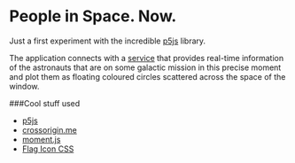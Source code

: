 # People in Space. Now.

Just a first experiment with the incredible <a href="https://p5js.org">p5js</a> library.

The application connects with a [service](https://peopleinspace.herokuapp.com/) that provides real-time information of the astronauts that are on some galactic mission in this precise moment and plot them as floating coloured circles scattered across the space of the window.

###Cool stuff used
- <a href="https://p5js.org">p5js</a>
- <a href="https://github.com/technoboy10/crossorigin.me">crossorigin.me</a>
- [moment.js](http://momentjs.com/)
- [Flag Icon CSS](https://github.com/lipis/flag-icon-css)
